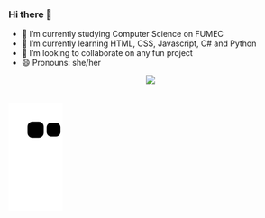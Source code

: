 ### Hi there 👋

- 🔭 I’m currently studying Computer Science on FUMEC 
- 🌱 I’m currently learning HTML, CSS, Javascript, C# and Python
- 👯 I’m looking to collaborate on any fun project
- 😄 Pronouns: she/her

<div align="center">
  <a href="https://github.com/myoui01">
  <img height="180em" src="https://github-readme-stats.vercel.app/api?username=myoui01&show_icons=true&theme=dark&include_all_commits=true&count_private=true"/>
</div>
  
  
  ##

 
  ![Snake animation](https://github.com/rafaballerini/rafaballerini/blob/output/github-contribution-grid-snake.svg)
 
</div>
